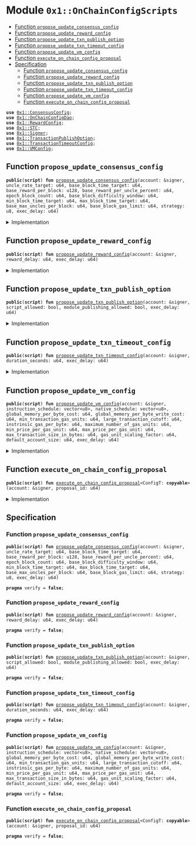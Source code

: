 
<a name="0x1_OnChainConfigScripts"></a>

# Module `0x1::OnChainConfigScripts`



-  [Function `propose_update_consensus_config`](#0x1_OnChainConfigScripts_propose_update_consensus_config)
-  [Function `propose_update_reward_config`](#0x1_OnChainConfigScripts_propose_update_reward_config)
-  [Function `propose_update_txn_publish_option`](#0x1_OnChainConfigScripts_propose_update_txn_publish_option)
-  [Function `propose_update_txn_timeout_config`](#0x1_OnChainConfigScripts_propose_update_txn_timeout_config)
-  [Function `propose_update_vm_config`](#0x1_OnChainConfigScripts_propose_update_vm_config)
-  [Function `execute_on_chain_config_proposal`](#0x1_OnChainConfigScripts_execute_on_chain_config_proposal)
-  [Specification](#@Specification_0)
    -  [Function `propose_update_consensus_config`](#@Specification_0_propose_update_consensus_config)
    -  [Function `propose_update_reward_config`](#@Specification_0_propose_update_reward_config)
    -  [Function `propose_update_txn_publish_option`](#@Specification_0_propose_update_txn_publish_option)
    -  [Function `propose_update_txn_timeout_config`](#@Specification_0_propose_update_txn_timeout_config)
    -  [Function `propose_update_vm_config`](#@Specification_0_propose_update_vm_config)
    -  [Function `execute_on_chain_config_proposal`](#@Specification_0_execute_on_chain_config_proposal)


<pre><code><b>use</b> <a href="ConsensusConfig.md#0x1_ConsensusConfig">0x1::ConsensusConfig</a>;
<b>use</b> <a href="OnChainConfigDao.md#0x1_OnChainConfigDao">0x1::OnChainConfigDao</a>;
<b>use</b> <a href="RewardConfig.md#0x1_RewardConfig">0x1::RewardConfig</a>;
<b>use</b> <a href="STC.md#0x1_STC">0x1::STC</a>;
<b>use</b> <a href="Signer.md#0x1_Signer">0x1::Signer</a>;
<b>use</b> <a href="TransactionPublishOption.md#0x1_TransactionPublishOption">0x1::TransactionPublishOption</a>;
<b>use</b> <a href="TransactionTimeoutConfig.md#0x1_TransactionTimeoutConfig">0x1::TransactionTimeoutConfig</a>;
<b>use</b> <a href="VMConfig.md#0x1_VMConfig">0x1::VMConfig</a>;
</code></pre>



<a name="0x1_OnChainConfigScripts_propose_update_consensus_config"></a>

## Function `propose_update_consensus_config`



<pre><code><b>public</b>(<b>script</b>) <b>fun</b> <a href="OnChainConfigScripts.md#0x1_OnChainConfigScripts_propose_update_consensus_config">propose_update_consensus_config</a>(account: &signer, uncle_rate_target: u64, base_block_time_target: u64, base_reward_per_block: u128, base_reward_per_uncle_percent: u64, epoch_block_count: u64, base_block_difficulty_window: u64, min_block_time_target: u64, max_block_time_target: u64, base_max_uncles_per_block: u64, base_block_gas_limit: u64, strategy: u8, exec_delay: u64)
</code></pre>



<details>
<summary>Implementation</summary>


<pre><code><b>public</b> ( <b>script</b> ) <b>fun</b> <a href="OnChainConfigScripts.md#0x1_OnChainConfigScripts_propose_update_consensus_config">propose_update_consensus_config</a>(account: &signer,
                                                      uncle_rate_target: u64,
                                                      base_block_time_target: u64,
                                                      base_reward_per_block: u128,
                                                      base_reward_per_uncle_percent: u64,
                                                      epoch_block_count: u64,
                                                      base_block_difficulty_window: u64,
                                                      min_block_time_target: u64,
                                                      max_block_time_target: u64,
                                                      base_max_uncles_per_block: u64,
                                                      base_block_gas_limit: u64,
                                                      strategy: u8,
                                                      exec_delay: u64) {
    <b>let</b> consensus_config = <a href="ConsensusConfig.md#0x1_ConsensusConfig_new_consensus_config">ConsensusConfig::new_consensus_config</a>(uncle_rate_target,
        base_block_time_target,
        base_reward_per_block,
        base_reward_per_uncle_percent,
        epoch_block_count,
        base_block_difficulty_window,
        min_block_time_target,
        max_block_time_target,
        base_max_uncles_per_block,
        base_block_gas_limit,
        strategy);
    <a href="OnChainConfigDao.md#0x1_OnChainConfigDao_propose_update">OnChainConfigDao::propose_update</a>&lt;<a href="STC.md#0x1_STC_STC">STC::STC</a>, <a href="ConsensusConfig.md#0x1_ConsensusConfig_ConsensusConfig">ConsensusConfig::ConsensusConfig</a>&gt;(account, consensus_config, exec_delay);
}
</code></pre>



</details>

<a name="0x1_OnChainConfigScripts_propose_update_reward_config"></a>

## Function `propose_update_reward_config`



<pre><code><b>public</b>(<b>script</b>) <b>fun</b> <a href="OnChainConfigScripts.md#0x1_OnChainConfigScripts_propose_update_reward_config">propose_update_reward_config</a>(account: &signer, reward_delay: u64, exec_delay: u64)
</code></pre>



<details>
<summary>Implementation</summary>


<pre><code><b>public</b> ( <b>script</b> ) <b>fun</b> <a href="OnChainConfigScripts.md#0x1_OnChainConfigScripts_propose_update_reward_config">propose_update_reward_config</a>(account: &signer,
                                                   reward_delay: u64,
                                                   exec_delay: u64) {
    <b>let</b> reward_config = <a href="RewardConfig.md#0x1_RewardConfig_new_reward_config">RewardConfig::new_reward_config</a>(reward_delay);
    <a href="OnChainConfigDao.md#0x1_OnChainConfigDao_propose_update">OnChainConfigDao::propose_update</a>&lt;<a href="STC.md#0x1_STC_STC">STC::STC</a>, <a href="RewardConfig.md#0x1_RewardConfig_RewardConfig">RewardConfig::RewardConfig</a>&gt;(account, reward_config, exec_delay);
}
</code></pre>



</details>

<a name="0x1_OnChainConfigScripts_propose_update_txn_publish_option"></a>

## Function `propose_update_txn_publish_option`



<pre><code><b>public</b>(<b>script</b>) <b>fun</b> <a href="OnChainConfigScripts.md#0x1_OnChainConfigScripts_propose_update_txn_publish_option">propose_update_txn_publish_option</a>(account: &signer, script_allowed: bool, module_publishing_allowed: bool, exec_delay: u64)
</code></pre>



<details>
<summary>Implementation</summary>


<pre><code><b>public</b> ( <b>script</b> ) <b>fun</b> <a href="OnChainConfigScripts.md#0x1_OnChainConfigScripts_propose_update_txn_publish_option">propose_update_txn_publish_option</a>(account: &signer,
                                                        script_allowed: bool,
                                                        module_publishing_allowed: bool,
                                                        exec_delay: u64) {
    <b>let</b> txn_publish_option = <a href="TransactionPublishOption.md#0x1_TransactionPublishOption_new_transaction_publish_option">TransactionPublishOption::new_transaction_publish_option</a>(script_allowed, module_publishing_allowed);
    <a href="OnChainConfigDao.md#0x1_OnChainConfigDao_propose_update">OnChainConfigDao::propose_update</a>&lt;<a href="STC.md#0x1_STC_STC">STC::STC</a>, <a href="TransactionPublishOption.md#0x1_TransactionPublishOption_TransactionPublishOption">TransactionPublishOption::TransactionPublishOption</a>&gt;(account, txn_publish_option, exec_delay);
}
</code></pre>



</details>

<a name="0x1_OnChainConfigScripts_propose_update_txn_timeout_config"></a>

## Function `propose_update_txn_timeout_config`



<pre><code><b>public</b>(<b>script</b>) <b>fun</b> <a href="OnChainConfigScripts.md#0x1_OnChainConfigScripts_propose_update_txn_timeout_config">propose_update_txn_timeout_config</a>(account: &signer, duration_seconds: u64, exec_delay: u64)
</code></pre>



<details>
<summary>Implementation</summary>


<pre><code><b>public</b> ( <b>script</b> ) <b>fun</b> <a href="OnChainConfigScripts.md#0x1_OnChainConfigScripts_propose_update_txn_timeout_config">propose_update_txn_timeout_config</a>(account: &signer,
                                                        duration_seconds: u64,
                                                        exec_delay: u64) {
    <b>let</b> txn_timeout_config = <a href="TransactionTimeoutConfig.md#0x1_TransactionTimeoutConfig_new_transaction_timeout_config">TransactionTimeoutConfig::new_transaction_timeout_config</a>(duration_seconds);
    <a href="OnChainConfigDao.md#0x1_OnChainConfigDao_propose_update">OnChainConfigDao::propose_update</a>&lt;<a href="STC.md#0x1_STC_STC">STC::STC</a>, <a href="TransactionTimeoutConfig.md#0x1_TransactionTimeoutConfig_TransactionTimeoutConfig">TransactionTimeoutConfig::TransactionTimeoutConfig</a>&gt;(account, txn_timeout_config, exec_delay);
}
</code></pre>



</details>

<a name="0x1_OnChainConfigScripts_propose_update_vm_config"></a>

## Function `propose_update_vm_config`



<pre><code><b>public</b>(<b>script</b>) <b>fun</b> <a href="OnChainConfigScripts.md#0x1_OnChainConfigScripts_propose_update_vm_config">propose_update_vm_config</a>(account: &signer, instruction_schedule: vector&lt;u8&gt;, native_schedule: vector&lt;u8&gt;, global_memory_per_byte_cost: u64, global_memory_per_byte_write_cost: u64, min_transaction_gas_units: u64, large_transaction_cutoff: u64, instrinsic_gas_per_byte: u64, maximum_number_of_gas_units: u64, min_price_per_gas_unit: u64, max_price_per_gas_unit: u64, max_transaction_size_in_bytes: u64, gas_unit_scaling_factor: u64, default_account_size: u64, exec_delay: u64)
</code></pre>



<details>
<summary>Implementation</summary>


<pre><code><b>public</b> ( <b>script</b> ) <b>fun</b> <a href="OnChainConfigScripts.md#0x1_OnChainConfigScripts_propose_update_vm_config">propose_update_vm_config</a>(account: &signer,
                                               instruction_schedule: vector&lt;u8&gt;,
                                               native_schedule: vector&lt;u8&gt;,
                                               global_memory_per_byte_cost: u64,
                                               global_memory_per_byte_write_cost: u64,
                                               min_transaction_gas_units: u64,
                                               large_transaction_cutoff: u64,
                                               instrinsic_gas_per_byte: u64,
                                               maximum_number_of_gas_units: u64,
                                               min_price_per_gas_unit: u64,
                                               max_price_per_gas_unit: u64,
                                               max_transaction_size_in_bytes: u64,
                                               gas_unit_scaling_factor: u64,
                                               default_account_size: u64,
                                               exec_delay: u64, ) {
    <b>let</b> vm_config = <a href="VMConfig.md#0x1_VMConfig_new_vm_config">VMConfig::new_vm_config</a>(instruction_schedule,
        native_schedule,
        global_memory_per_byte_cost,
        global_memory_per_byte_write_cost,
        min_transaction_gas_units,
        large_transaction_cutoff,
        instrinsic_gas_per_byte,
        maximum_number_of_gas_units,
        min_price_per_gas_unit,
        max_price_per_gas_unit,
        max_transaction_size_in_bytes,
        gas_unit_scaling_factor,
        default_account_size);
    <a href="OnChainConfigDao.md#0x1_OnChainConfigDao_propose_update">OnChainConfigDao::propose_update</a>&lt;<a href="STC.md#0x1_STC_STC">STC::STC</a>, <a href="VMConfig.md#0x1_VMConfig_VMConfig">VMConfig::VMConfig</a>&gt;(account, vm_config, exec_delay);
}
</code></pre>



</details>

<a name="0x1_OnChainConfigScripts_execute_on_chain_config_proposal"></a>

## Function `execute_on_chain_config_proposal`



<pre><code><b>public</b>(<b>script</b>) <b>fun</b> <a href="OnChainConfigScripts.md#0x1_OnChainConfigScripts_execute_on_chain_config_proposal">execute_on_chain_config_proposal</a>&lt;ConfigT: <b>copyable</b>&gt;(account: &signer, proposal_id: u64)
</code></pre>



<details>
<summary>Implementation</summary>


<pre><code><b>public</b> ( <b>script</b> ) <b>fun</b> <a href="OnChainConfigScripts.md#0x1_OnChainConfigScripts_execute_on_chain_config_proposal">execute_on_chain_config_proposal</a>&lt;ConfigT: <b>copy</b> + drop + store&gt;(account: &signer, proposal_id: u64) {
    <a href="OnChainConfigDao.md#0x1_OnChainConfigDao_execute">OnChainConfigDao::execute</a>&lt;<a href="STC.md#0x1_STC_STC">STC::STC</a>, ConfigT&gt;(<a href="Signer.md#0x1_Signer_address_of">Signer::address_of</a>(account), proposal_id);
}
</code></pre>



</details>

<a name="@Specification_0"></a>

## Specification


<a name="@Specification_0_propose_update_consensus_config"></a>

### Function `propose_update_consensus_config`


<pre><code><b>public</b>(<b>script</b>) <b>fun</b> <a href="OnChainConfigScripts.md#0x1_OnChainConfigScripts_propose_update_consensus_config">propose_update_consensus_config</a>(account: &signer, uncle_rate_target: u64, base_block_time_target: u64, base_reward_per_block: u128, base_reward_per_uncle_percent: u64, epoch_block_count: u64, base_block_difficulty_window: u64, min_block_time_target: u64, max_block_time_target: u64, base_max_uncles_per_block: u64, base_block_gas_limit: u64, strategy: u8, exec_delay: u64)
</code></pre>




<pre><code><b>pragma</b> verify = <b>false</b>;
</code></pre>



<a name="@Specification_0_propose_update_reward_config"></a>

### Function `propose_update_reward_config`


<pre><code><b>public</b>(<b>script</b>) <b>fun</b> <a href="OnChainConfigScripts.md#0x1_OnChainConfigScripts_propose_update_reward_config">propose_update_reward_config</a>(account: &signer, reward_delay: u64, exec_delay: u64)
</code></pre>




<pre><code><b>pragma</b> verify = <b>false</b>;
</code></pre>



<a name="@Specification_0_propose_update_txn_publish_option"></a>

### Function `propose_update_txn_publish_option`


<pre><code><b>public</b>(<b>script</b>) <b>fun</b> <a href="OnChainConfigScripts.md#0x1_OnChainConfigScripts_propose_update_txn_publish_option">propose_update_txn_publish_option</a>(account: &signer, script_allowed: bool, module_publishing_allowed: bool, exec_delay: u64)
</code></pre>




<pre><code><b>pragma</b> verify = <b>false</b>;
</code></pre>



<a name="@Specification_0_propose_update_txn_timeout_config"></a>

### Function `propose_update_txn_timeout_config`


<pre><code><b>public</b>(<b>script</b>) <b>fun</b> <a href="OnChainConfigScripts.md#0x1_OnChainConfigScripts_propose_update_txn_timeout_config">propose_update_txn_timeout_config</a>(account: &signer, duration_seconds: u64, exec_delay: u64)
</code></pre>




<pre><code><b>pragma</b> verify = <b>false</b>;
</code></pre>



<a name="@Specification_0_propose_update_vm_config"></a>

### Function `propose_update_vm_config`


<pre><code><b>public</b>(<b>script</b>) <b>fun</b> <a href="OnChainConfigScripts.md#0x1_OnChainConfigScripts_propose_update_vm_config">propose_update_vm_config</a>(account: &signer, instruction_schedule: vector&lt;u8&gt;, native_schedule: vector&lt;u8&gt;, global_memory_per_byte_cost: u64, global_memory_per_byte_write_cost: u64, min_transaction_gas_units: u64, large_transaction_cutoff: u64, instrinsic_gas_per_byte: u64, maximum_number_of_gas_units: u64, min_price_per_gas_unit: u64, max_price_per_gas_unit: u64, max_transaction_size_in_bytes: u64, gas_unit_scaling_factor: u64, default_account_size: u64, exec_delay: u64)
</code></pre>




<pre><code><b>pragma</b> verify = <b>false</b>;
</code></pre>



<a name="@Specification_0_execute_on_chain_config_proposal"></a>

### Function `execute_on_chain_config_proposal`


<pre><code><b>public</b>(<b>script</b>) <b>fun</b> <a href="OnChainConfigScripts.md#0x1_OnChainConfigScripts_execute_on_chain_config_proposal">execute_on_chain_config_proposal</a>&lt;ConfigT: <b>copyable</b>&gt;(account: &signer, proposal_id: u64)
</code></pre>




<pre><code><b>pragma</b> verify = <b>false</b>;
</code></pre>

